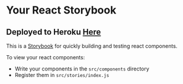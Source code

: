 # Your React Storybook

## Deployed to Heroku [Here](https://guarded-sierra-79221.herokuapp.com/)


This is a [Storybook](https://storybook.js.org) for quickly building and testing react components.

To view your react components:

- Write your components in the `src/components` directory
- Register them in `src/stories/index.js`
